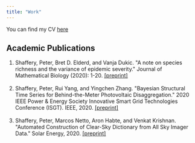 ```yaml
---
title: "Work"
---
```

You can find my CV <a href="/cv.html">here</a>

## Academic Publications
1. Shaffery, Peter, Bret D. Elderd, and Vanja Dukic. "A note on species richness and the variance of epidemic severity." Journal of Mathematical Biology (2020): 1-20. <a href="https://arxiv.org/abs/1910.02293">[preprint]</a>
<br/><br/>
2. Shaffery, Peter, Rui Yang, and Yingchen Zhang. "Bayesian Structural Time Series for Behind-the-Meter Photovoltaic Disaggregation." 2020 IEEE Power & Energy Society Innovative Smart Grid Technologies Conference (ISGT). IEEE, 2020. <a href="https://www.nrel.gov/docs/fy20osti/76401.pdf">[preprint]</a>
<br/><br/>
3. Shaffery, Peter, Marcos Netto, Aron Habte, and Venkat Krishnan. "Automated Construction of Clear-Sky Dictionary from All Sky Imager Data." Solar Energy, 2020. <a href="https://www.osti.gov/pages/servlets/purl/1755700">[preprint]</a>
